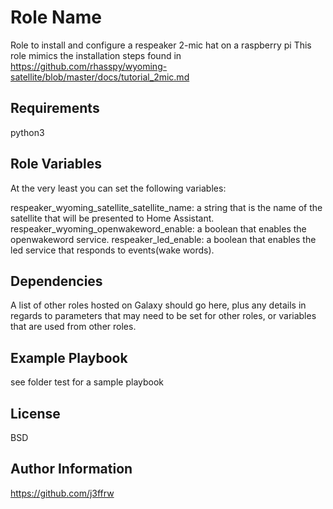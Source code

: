 Role Name
=========

Role to install and configure a respeaker 2-mic hat on a raspberry pi
This role mimics the installation steps found in https://github.com/rhasspy/wyoming-satellite/blob/master/docs/tutorial_2mic.md

Requirements
------------

python3

Role Variables
--------------

At the very least you can set the following variables:

respeaker_wyoming_satellite_satellite_name: a string that is the name of the satellite that will be presented to Home Assistant.
respeaker_wyoming_openwakeword_enable: a boolean that enables the openwakeword service.
respeaker_led_enable: a boolean that enables the led service that responds to events(wake words).

Dependencies
------------

A list of other roles hosted on Galaxy should go here, plus any details in regards to parameters that may need to be set for other roles, or variables that are used from other roles.

Example Playbook
----------------

see folder test for a sample playbook


License
-------

BSD

Author Information
------------------

https://github.com/j3ffrw
